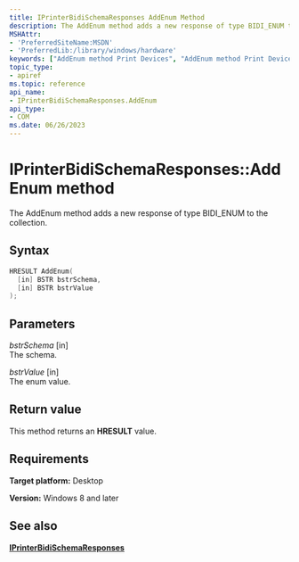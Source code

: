 ```yaml
---
title: IPrinterBidiSchemaResponses AddEnum Method
description: The AddEnum method adds a new response of type BIDI_ENUM to the collection.
MSHAttr:
- 'PreferredSiteName:MSDN'
- 'PreferredLib:/library/windows/hardware'
keywords: ["AddEnum method Print Devices", "AddEnum method Print Devices , IPrinterBidiSchemaResponses interface", "IPrinterBidiSchemaResponses interface Print Devices , AddEnum method"]
topic_type:
- apiref
ms.topic: reference
api_name:
- IPrinterBidiSchemaResponses.AddEnum
api_type:
- COM
ms.date: 06/26/2023
---
```


# IPrinterBidiSchemaResponses::AddEnum method

The AddEnum method adds a new response of type BIDI_ENUM to the collection.

## Syntax

```cpp
HRESULT AddEnum(
  [in] BSTR bstrSchema,
  [in] BSTR bstrValue
);
```

## Parameters

*bstrSchema* \[in\]  
The schema.

*bstrValue* \[in\]  
The enum value.

## Return value

This method returns an **HRESULT** value.

## Requirements

**Target platform:** Desktop

**Version:** Windows 8 and later

## See also

[**IPrinterBidiSchemaResponses**](iprinterbidischemaresponses.md)
